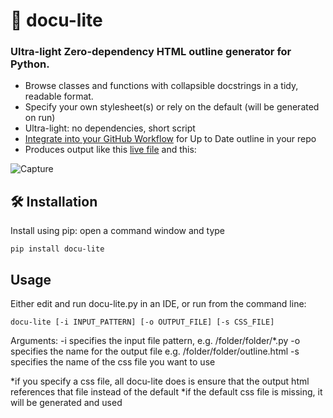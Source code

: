 # 🧾 docu-lite
### Ultra-light Zero-dependency HTML outline generator for Python.  
* Browse classes and functions with collapsible docstrings in a tidy, readable format.
* Specify your own stylesheet(s) or rely on the default (will be generated on run)
* Ultra-light: no dependencies, short script
* [Integrate into your GitHub Workflow](https://github.com/G1OJS/docu-lite/blob/main/adding-to-GitHub-workflow.md) for Up to Date outline in your repo
* Produces output like this [live file](https://g1ojs.github.io/docu-lite/docu-lite-outline.html) and this:

![Capture](https://github.com/user-attachments/assets/c2eb5243-5666-428a-a1f7-4a09ec127285)

## 🛠 Installation

Install using pip: open a command window and type

```
pip install docu-lite
```
## Usage
Either edit and run docu-lite.py in an IDE, or run from the command line:
```
docu-lite [-i INPUT_PATTERN] [-o OUTPUT_FILE] [-s CSS_FILE] 
```
Arguments:
-i specifies the input file pattern, e.g. /folder/folder/*.py
-o specifies the name for the output file e.g. /folder/folder/outline.html
-s specifies the name of the css file you want to use

*if you specify a css file, all docu-lite does is ensure that the output html references that file instead of the default
*if the default css file is missing, it will be generated and used


